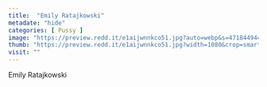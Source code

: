 ```yaml
---
title:  "Emily Ratajkowski"
metadate: "hide"
categories: [ Pussy ]
image: "https://preview.redd.it/e1aijwnnkco51.jpg?auto=webp&s=4718449443a41ab25207712f94e4af80727b3343"
thumb: "https://preview.redd.it/e1aijwnnkco51.jpg?width=1080&crop=smart&auto=webp&s=c6f9d6e5e3b819babaa10fb1806981d41ba4fdb5"
visit: ""
---
```

Emily Ratajkowski
